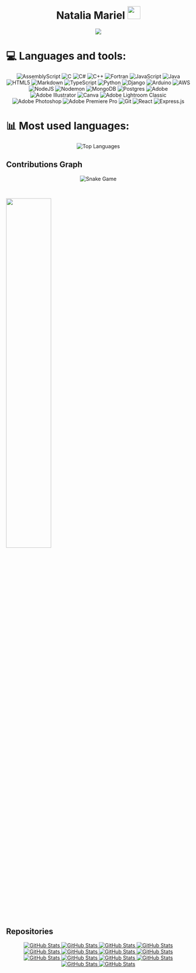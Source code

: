 <h1 align="center"><b>Natalia Mariel </b><img src="https://media.giphy.com/media/hvRJCLFzcasrR4ia7z/giphy.gif" width="35"></h1>

<p align="center">
  <a href="https://github.com/DenverCoder1/readme-typing-svg"><img src="https://readme-typing-svg.herokuapp.com?font=Arial&color=purple&size=25&center=true&vCenter=true&width=600&height=100&lines=Majoring+in+Software+Engineering/Computer+Science"></a>
</p>




# 💻 Languages and tools:

<p align="center">
  <img src="https://img.shields.io/badge/assembly%20script-%23000000.svg?style=for-the-badge&logo=assemblyscript&logoColor=white" alt="AssemblyScript"/>
  <img src="https://img.shields.io/badge/c-%2300599C.svg?style=for-the-badge&logo=c&logoColor=white" alt="C"/>
  <img src="https://img.shields.io/badge/c%23-%23239120.svg?style=for-the-badge&logo=csharp&logoColor=white" alt="C#"/>
  <img src="https://img.shields.io/badge/c++-%2300599C.svg?style=for-the-badge&logo=c%2B%2B&logoColor=white" alt="C++"/>
  <img src="https://img.shields.io/badge/Fortran-%23734F96.svg?style=for-the-badge&logo=fortran&logoColor=white" alt="Fortran"/>
  <img src="https://img.shields.io/badge/javascript-%23323330.svg?style=for-the-badge&logo=javascript&logoColor=%23F7DF1E" alt="JavaScript"/>
  <img src="https://img.shields.io/badge/java-%23ED8B00.svg?style=for-the-badge&logo=openjdk&logoColor=white" alt="Java"/>
  <img src="https://img.shields.io/badge/html5-%23E34F26.svg?style=for-the-badge&logo=html5&logoColor=white" alt="HTML5"/>
  <img src="https://img.shields.io/badge/markdown-%23000000.svg?style=for-the-badge&logo=markdown&logoColor=white" alt="Markdown"/>
  <img src="https://img.shields.io/badge/typescript-%23007ACC.svg?style=for-the-badge&logo=typescript&logoColor=white" alt="TypeScript"/>
  <img src="https://img.shields.io/badge/python-3670A0?style=for-the-badge&logo=python&logoColor=ffdd54" alt="Python"/>
  <img src="https://img.shields.io/badge/django-%23092E20.svg?style=for-the-badge&logo=django&logoColor=white" alt="Django"/>
  <img src="https://img.shields.io/badge/-Arduino-00979D?style=for-the-badge&logo=Arduino&logoColor=white" alt="Arduino"/>
  <img src="https://img.shields.io/badge/AWS-%23FF9900.svg?style=for-the-badge&logo=amazon-aws&logoColor=white" alt="AWS"/>
  <img src="https://img.shields.io/badge/node.js-6DA55F?style=for-the-badge&logo=node.js&logoColor=white" alt="NodeJS"/>
  <img src="https://img.shields.io/badge/NODEMON-%23323330.svg?style=for-the-badge&logo=nodemon&logoColor=%BBDEAD" alt="Nodemon"/>
  <img src="https://img.shields.io/badge/MongoDB-%234ea94b.svg?style=for-the-badge&logo=mongodb&logoColor=white" alt="MongoDB"/>
  <img src="https://img.shields.io/badge/postgres-%23316192.svg?style=for-the-badge&logo=postgresql&logoColor=white" alt="Postgres"/>
  <img src="https://img.shields.io/badge/adobe-%23FF0000.svg?style=for-the-badge&logo=adobe&logoColor=white" alt="Adobe"/>
  <img src="https://img.shields.io/badge/adobe%20illustrator-%23FF9A00.svg?style=for-the-badge&logo=adobe%20illustrator&logoColor=white" alt="Adobe Illustrator"/>
  <img src="https://img.shields.io/badge/Canva-%2300C4CC.svg?style=for-the-badge&logo=Canva&logoColor=white" alt="Canva"/>
  <img src="https://img.shields.io/badge/Adobe%20Lightroom%20Classic-31A8FF.svg?style=for-the-badge&logo=Adobe%20Lightroom%20Classic&logoColor=white" alt="Adobe Lightroom Classic"/>
  <img src="https://img.shields.io/badge/adobe%20photoshop-%2331A8FF.svg?style=for-the-badge&logo=adobe%20photoshop&logoColor=white" alt="Adobe Photoshop"/>
  <img src="https://img.shields.io/badge/Adobe%20Premiere%20Pro-9999FF.svg?style=for-the-badge&logo=Adobe%20Premiere%20Pro&logoColor=white" alt="Adobe Premiere Pro"/>
  <img src="https://img.shields.io/badge/git-%23F05033.svg?style=for-the-badge&logo=git&logoColor=white" alt="Git"/>
  <img src="https://img.shields.io/badge/react-%2320232a.svg?style=for-the-badge&logo=react&logoColor=%2361DAFB" alt="React"/>
  <img src="https://img.shields.io/badge/express.js-%23404d59.svg?style=for-the-badge&logo=express&logoColor=%2361DAFB" alt="Express.js"/>
</p>

# 📊 Most used languages:

<p align="center">
  <img src="https://github-readme-stats.vercel.app/api/top-langs/?username=nxz7&theme=dark&hide_border=false&include_all_commits=false&count_private=false&layout=compact" alt="Top Languages"/>
</p>

## Contributions Graph
	
<p align="center">
  <img src="https://github.com/nxz7/nxz7/blob/output/github-contribution-grid-snake.svg?" alt="Snake Game"/>
</p>


<br/>
<p align="left">
  <a href="https://github.com/nxz7">
    <img width="49.5%" src="https://github-readme-streak-stats.herokuapp.com/?user=nxz7&theme=gruvbox&hide_border=true" />
  </a>
</p>
<br>


## Repositories

<div>
  <p align="center">
    <a href="https://github.com/nxz7/P2_MIA_202200007">
      <img src="https://github-readme-stats.vercel.app/api/pin/?username=nxz7&repo=P2_MIA_202200007&theme=tokyonight" alt="GitHub Stats" />
    </a>
    <a href="https://github.com/nxz7/EDD_PROYECTO-_202200007">
      <img src="https://github-readme-stats.vercel.app/api/pin/?username=nxz7&repo=EDD_PROYECTO-_202200007&theme=tokyonight" alt="GitHub Stats" />
    </a>
    <a href="https://github.com/nxz7/ACYE1_Assembly_202200007">
      <img src="https://github-readme-stats.vercel.app/api/pin/?username=nxz7&repo=ACYE1_Assembly_202200007&theme=tokyonight" alt="GitHub Stats" />
    </a>
    <a href="https://github.com/nxz7/OLC1_Proyecto1_202200007">
      <img src="https://github-readme-stats.vercel.app/api/pin/?username=nxz7&repo=OLC1_Proyecto1_202200007&theme=tokyonight" alt="GitHub Stats" />
    </a>
    <a href="https://github.com/nxz7/IPC2_Proyecto2_202200007">
      <img src="https://github-readme-stats.vercel.app/api/pin/?username=nxz7&repo=IPC2_Proyecto2_202200007&theme=tokyonight" alt="GitHub Stats" />
    </a>
    <a href="https://github.com/nxz7/LFP_S2_2023_Proyecto1_202200007">
      <img src="https://github-readme-stats.vercel.app/api/pin/?username=nxz7&repo=LFP_S2_2023_Proyecto1_202200007&theme=tokyonight" alt="GitHub Stats" />
    </a>
    <a href="https://github.com/nxz7/IPC2_Proyecto1_202200007">
      <img src="https://github-readme-stats.vercel.app/api/pin/?username=nxz7&repo=IPC2_Proyecto1_202200007&theme=tokyonight" alt="GitHub Stats" />
    </a>
    <a href="https://github.com/nxz7/LFP_S2_2023_Practica_202200007">
      <img src="https://github-readme-stats.vercel.app/api/pin/?username=nxz7&repo=LFP_S2_2023_Practica_202200007&theme=tokyonight" alt="GitHub Stats" />
    </a>
    <a href="https://github.com/nxz7/IPC1_S12023_Proyecto2_202200007">
      <img src="https://github-readme-stats.vercel.app/api/pin/?username=nxz7&repo=IPC1_S12023_Proyecto2_202200007&theme=tokyonight" alt="GitHub Stats" />
    </a>
    <a href="https://github.com/nxz7/IPC1-PRACTICA2-202200007">
      <img src="https://github-readme-stats.vercel.app/api/pin/?username=nxz7&repo=IPC1-PRACTICA2-202200007&theme=tokyonight" alt="GitHub Stats" />
    </a>
    <a href="https://github.com/nxz7/IPC1_S12023_Proyecto1_202200007">
      <img src="https://github-readme-stats.vercel.app/api/pin/?username=nxz7&repo=IPC1_S12023_Proyecto1_202200007&theme=tokyonight" alt="GitHub Stats" />
    </a>
    <a href="https://github.com/nxz7/-IPC1-S12023_Practica1_202200007">
      <img src="https://github-readme-stats.vercel.app/api/pin/?username=nxz7&repo=-IPC1-S12023_Practica1_202200007&theme=tokyonight" alt="GitHub Stats" />
    </a>
	      <a href="https://github.com/nxz7/IPC2_Proyecto3_202200007">
      <img src="https://github-readme-stats.vercel.app/api/pin/?username=nxz7&repo=IPC2_Proyecto3_202200007&theme=tokyonight" alt="GitHub Stats" />
    </a>
    <a href="https://github.com/nxz7/LFP_S2_2023_Proyecto2_202200007">
      <img src="https://github-readme-stats.vercel.app/api/pin/?username=nxz7&repo=LFP_S2_2023_Proyecto2_202200007&theme=tokyonight" alt="GitHub Stats" />
    </a>
	  
  </p>
</div>
</br></br>
